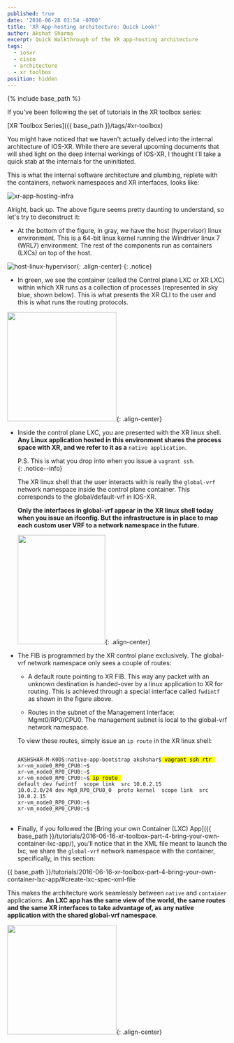 ```yaml
---
published: true
date: '2016-06-28 01:54 -0700'
title: 'XR App-hosting architecture: Quick Look!'
author: Akshat Sharma
excerpt: Quick Walkthrough of the XR app-hosting architecture
tags:
  - iosxr
  - cisco
  - architecture
  - xr toolbox
position: hidden
---
```


{% include base_path %}  

If you've been following the set of tutorials in the XR toolbox series:  

>
[XR Toolbox Series]({{ base_path }}/tags/#xr-toolbox)
  
  
You might have noticed that we haven't actually delved into the internal architecture of IOS-XR. While there are several upcoming documents that will shed light on the deep internal workings of IOS-XR, I thought I'll take a  quick stab at the internals for the uninitiated.

This is what the internal software architecture and plumbing, replete with the containers, network namespaces and XR interfaces, looks like:  

![xr-app-hosting-infra](https://xrdocs.github.io/xrdocs-images/assets/images/xr-app-hosting-infra-basic.png)  

  
Alright, back up. The above figure seems pretty daunting to understand, so let's try to deconstruct it:  
  
*  At the bottom of the figure, in gray, we have the host (hypervisor) linux environment. This is a 64-bit linux kernel running the Windriver linux 7 (WRL7) environment. The rest of the components run as containers (LXCs) on top of the host.    

  ![host-linux-hypervisor](https://xrdocs.github.io/xrdocs-images/assets/images/host_linux_hypervisor.png){: .align-center}
{: .notice}

*  In green, we see the container (called the Control plane LXC or XR LXC) within which XR runs as a collection of processes (represented in sky blue, shown below). This is what presents the XR CLI to the user and this is what runs the routing protocols.  
  
  
  <img src="https://xrdocs.github.io/xrdocs-images/assets/images/xr-control-plane.png" width="250" height="250" />{: .align-center}

  
*  Inside the control plane LXC, you are presented with the XR linux shell. **Any Linux application hosted in this environment shares the process space with XR, and we refer to it as a** `native application`.  

   P.S. This is what you drop into when you issue a `vagrant ssh`.  
   {: .notice--info}  
   
   The XR linux shell that the user interacts with is really the `global-vrf` network namespace 
   inside the control plane container. This corresponds to the global/default-vrf in IOS-XR.  

   **Only the interfaces in global-vrf appear in the XR linux shell today when you issue an 
   ifconfig. But the infrastructure is in place to map each custom user VRF to a network namespace 
   in the future.**   
   
   <img src="https://xrdocs.github.io/xrdocs-images/assets/images/xr-global-vrf-ns.png" width="200" height="250" />{: .align-center}  



*  The FIB is programmed by the XR control plane exclusively. The global-vrf network namespace only sees a couple of routes:  
    *  A default route pointing to XR FIB. This way any packet with an unknown destination is handed-over by a linux application to XR for routing. This is achieved through a special interface called `fwdintf` as shown in the figure above.  
       
      
    *  Routes in the subnet of the Management Interface:  Mgmt0/RP0/CPU0. The management subnet is local to the global-vrf network namespace.

   To view these routes, simply issue an `ip route` in the XR linux shell:  
  
   <div class="highlighter-rouge">
   <pre class="highlight">
   <code>
   AKSHSHAR-M-K0DS:native-app-bootstrap akshshar$<mark> vagrant ssh rtr </mark>
   xr-vm_node0_RP0_CPU0:~$ 
   xr-vm_node0_RP0_CPU0:~$ 
   xr-vm_node0_RP0_CPU0:~$<mark> ip route </mark>
   default dev fwdintf  scope link  src 10.0.2.15 
   10.0.2.0/24 dev Mg0_RP0_CPU0_0  proto kernel  scope link  src 10.0.2.15 
   xr-vm_node0_RP0_CPU0:~$ 
   xr-vm_node0_RP0_CPU0:~$ 
   </code>
   </pre>
   </div>  
   
*  Finally, if you followed the [Bring your own Container (LXC) App]({{ base_path }}/tutorials/2016-06-16-xr-toolbox-part-4-bring-your-own-container-lxc-app/), you'll notice that in the XML file meant to launch the lxc, we share the `global-vrf` network namespace with the container, specifically, in this section:  
>
{{ base_path }}/tutorials/2016-06-16-xr-toolbox-part-4-bring-your-own-container-lxc-app/#create-lxc-spec-xml-file  

This makes the architecture work seamlessly between `native` and `container` applications. **An LXC app has the same view of the world, the same routes and the same XR interfaces to take advantage of, as any native application with the shared global-vrf namespace**.  

<img src="https://xrdocs.github.io/xrdocs-images/assets/images/xr-global-vrf-lxc.png" width="250" height="250" />{: .align-center}
